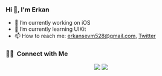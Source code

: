 ### Hi 👋, I'm Erkan 

- 🔭 I’m currently working on iOS
- 🌱 I’m currently learning UIKit
- 📫 How to reach me: erkansevm528@gmail.com, [Twitter](https://twitter.com/erkanshelby)

### 🤝🏻 &nbsp;Connect with Me

<p align="center">
<a href="https://www.linkedin.com/in/erkan-sevim-753a9b203/"><img src="https://img.shields.io/badge/-Aditya%20Vikram%20Singh-0077B5?style=flat&logo=Linkedin&logoColor=white"/></a>
<a href="erkansevm528@gmail"><img src="https://img.shields.io/badge/-avsingh@umass.edu-D14836?style=flat&logo=Gmail&logoColor=white"/></a>
</p>


